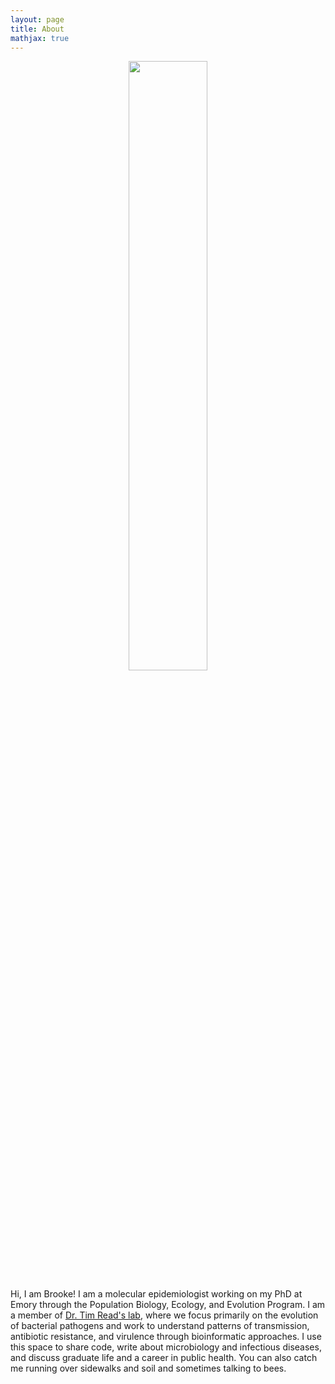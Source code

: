 ```yaml
---
layout: page
title: About
mathjax: true
---
```


<p style="text-align:center;"><img src="https://bmtalbot.github.io/assets/img/brooke_pump.png" width="50%" height="50%" ></p>

Hi, I am Brooke! I am a molecular epidemiologist working on my PhD at Emory through the Population Biology, Ecology, and Evolution Program. I am a member of [Dr. Tim Read's lab](https://emergent.emory.edu/), where we focus primarily on the evolution of bacterial pathogens and work to understand patterns of transmission, antibiotic resistance, and virulence through bioinformatic approaches. I use this space to share code, write about microbiology and infectious diseases, and discuss graduate life and a career in public health. You can also catch me running over sidewalks and soil and sometimes talking to bees.      
